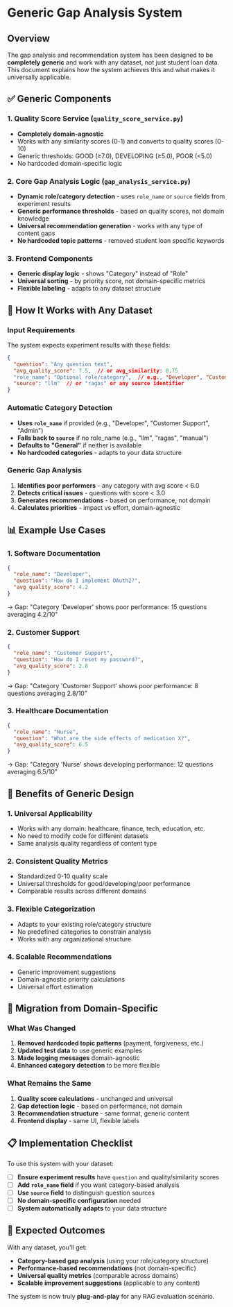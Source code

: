 # Generic Gap Analysis System

## Overview

The gap analysis and recommendation system has been designed to be **completely generic** and work with any dataset, not just student loan data. This document explains how the system achieves this and what makes it universally applicable.

## ✅ Generic Components

### 1. **Quality Score Service** (`quality_score_service.py`)
- **Completely domain-agnostic**
- Works with any similarity scores (0-1) and converts to quality scores (0-10)
- Generic thresholds: GOOD (≥7.0), DEVELOPING (≥5.0), POOR (<5.0)
- No hardcoded domain-specific logic

### 2. **Core Gap Analysis Logic** (`gap_analysis_service.py`)
- **Dynamic role/category detection** - uses `role_name` or `source` fields from experiment results
- **Generic performance thresholds** - based on quality scores, not domain knowledge
- **Universal recommendation generation** - works with any type of content gaps
- **No hardcoded topic patterns** - removed student loan specific keywords

### 3. **Frontend Components**
- **Generic display logic** - shows "Category" instead of "Role" 
- **Universal sorting** - by priority score, not domain-specific metrics
- **Flexible labeling** - adapts to any dataset structure

## 🔧 How It Works with Any Dataset

### Input Requirements
The system expects experiment results with these fields:
```json
{
  "question": "Any question text",
  "avg_quality_score": 7.5,  // or avg_similarity: 0.75
  "role_name": "Optional role/category",  // e.g., "Developer", "Customer", "Admin"
  "source": "llm"  // or "ragas" or any source identifier
}
```

### Automatic Category Detection
- **Uses `role_name`** if provided (e.g., "Developer", "Customer Support", "Admin")
- **Falls back to `source`** if no role_name (e.g., "llm", "ragas", "manual")
- **Defaults to "General"** if neither is available
- **No hardcoded categories** - adapts to your data structure

### Generic Gap Analysis
1. **Identifies poor performers** - any category with avg score < 6.0
2. **Detects critical issues** - questions with score < 3.0
3. **Generates recommendations** - based on performance, not domain
4. **Calculates priorities** - impact vs effort, domain-agnostic

## 📊 Example Use Cases

### 1. **Software Documentation**
```json
{
  "role_name": "Developer",
  "question": "How do I implement OAuth2?",
  "avg_quality_score": 4.2
}
```
→ Gap: "Category 'Developer' shows poor performance: 15 questions averaging 4.2/10"

### 2. **Customer Support**
```json
{
  "role_name": "Customer Support",
  "question": "How do I reset my password?",
  "avg_quality_score": 2.8
}
```
→ Gap: "Category 'Customer Support' shows poor performance: 8 questions averaging 2.8/10"

### 3. **Healthcare Documentation**
```json
{
  "role_name": "Nurse",
  "question": "What are the side effects of medication X?",
  "avg_quality_score": 6.5
}
```
→ Gap: "Category 'Nurse' shows developing performance: 12 questions averaging 6.5/10"

## 🚀 Benefits of Generic Design

### 1. **Universal Applicability**
- Works with any domain: healthcare, finance, tech, education, etc.
- No need to modify code for different datasets
- Same analysis quality regardless of content type

### 2. **Consistent Quality Metrics**
- Standardized 0-10 quality scale
- Universal thresholds for good/developing/poor performance
- Comparable results across different domains

### 3. **Flexible Categorization**
- Adapts to your existing role/category structure
- No predefined categories to constrain analysis
- Works with any organizational structure

### 4. **Scalable Recommendations**
- Generic improvement suggestions
- Domain-agnostic priority calculations
- Universal effort estimation

## 🔄 Migration from Domain-Specific

### What Was Changed
1. **Removed hardcoded topic patterns** (payment, forgiveness, etc.)
2. **Updated test data** to use generic examples
3. **Made logging messages** domain-agnostic
4. **Enhanced category detection** to be more flexible

### What Remains the Same
1. **Quality score calculations** - unchanged and universal
2. **Gap detection logic** - based on performance, not domain
3. **Recommendation structure** - same format, generic content
4. **Frontend display** - same UI, flexible labels

## 📋 Implementation Checklist

To use this system with your dataset:

- [ ] **Ensure experiment results** have `question` and quality/similarity scores
- [ ] **Add `role_name` field** if you want category-based analysis
- [ ] **Use `source` field** to distinguish question sources
- [ ] **No domain-specific configuration** needed
- [ ] **System automatically adapts** to your data structure

## 🎯 Expected Outcomes

With any dataset, you'll get:
- **Category-based gap analysis** (using your role/category structure)
- **Performance-based recommendations** (not domain-specific)
- **Universal quality metrics** (comparable across domains)
- **Scalable improvement suggestions** (applicable to any content)

The system is now truly **plug-and-play** for any RAG evaluation scenario.
